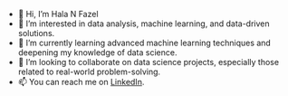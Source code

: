 - 👋 Hi, I’m Hala N Fazel
- 👀 I’m interested in data analysis, machine learning, and data-driven solutions.
- 🌱 I’m currently learning advanced machine learning techniques and deepening my knowledge of data science.
- 💼 I’m looking to collaborate on data science projects, especially those related to real-world problem-solving.
- 📫 You can reach me on [LinkedIn](linkedin.com/in/hala-nejad-fazel-15457382).

<!---
Halafazel/Halafazel is a ✨ special ✨ repository because its `README.md` (this file) appears on your GitHub profile.
You can click the Preview link to take a look at your changes.
--->
